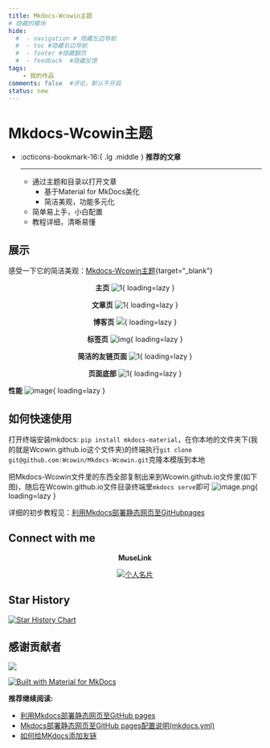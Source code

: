 ```yaml
---
title: Mkdocs-Wcowin主题
# 隐藏的模块
hide:
  #  - navigation # 隐藏左边导航
  #  - toc #隐藏右边导航
  #  - footer #隐藏翻页
  #  - feedback  #隐藏反馈
tags:
    - 我的作品
comments: false  #评论，默认不开启
status: new
---
```


# Mkdocs-Wcowin主题




<div class="grid cards" markdown>

-   :octicons-bookmark-16:{ .lg .middle } __推荐的文章__

    ---

      - 通过主题和目录以打开文章
        - 基于Material for MkDocs美化
        - 简洁美观，功能多元化
      - 简单易上手，小白配置
      - 教程详细，清晰易懂

</div>

## 展示  
感受一下它的简洁美观：[Mkdocs-Wcowin主题](https://wcowin.work/Mkdocs-Wcowin/){target=“_blank”}  

<center>

**主页**
![1](https://s1.imagehub.cc/images/2024/02/02/357ba91e8e68c554ce015fd0c95a08d8.png){ loading=lazy }   

**文章页**
![1](https://s1.imagehub.cc/images/2024/02/02/c15305494c69f311a721c0878b648b22.png){ loading=lazy }  

**博客页**
![](https://s1.imagehub.cc/images/2024/02/02/cee8d935a920668b738593850c7eb7f8.png){ loading=lazy }   

**标签页**
![img](https://s1.imagehub.cc/images/2024/02/02/d20f0562838a8396724f18bfd09e19e8.png){ loading=lazy }  

**简洁的友链页面**
![1](https://s1.imagehub.cc/images/2024/02/02/068cf12de3d9c44dbbd00f4f121e908e.png){ loading=lazy }

**页面底部**
![1](https://s1.imagehub.cc/images/2024/02/02/f1ad87eba264c26344b24dc48336b538.png){ loading=lazy }
</center>

**性能**
![image](https://s1.imagehub.cc/images/2025/01/05/7164642e16ff90239bee5c46709ad50f.png){ loading=lazy }


## 如何快速使用
打开终端安装mkdocs: `pip install mkdocs-material`，在你本地的文件夹下(我的就是Wcowin.github.io这个文件夹)的终端执行`git clone git@github.com:Wcowin/Mkdocs-Wcowin.git`克隆本模版到本地

把Mkdocs-Wcowin文件里的东西全部复制出来到Wcowin.github.io文件里(如下图)，随后在Wcowin.github.io文件目录终端里`mkdocs serve`即可
![image.png](https://s2.loli.net/2025/01/02/nsDEbN5OPk3atcp.png){ loading=lazy }  

详细的初步教程见：[利用Mkdocs部署静态网页至GitHubpages](https://wcowin.work/blog/Mkdocs/mkdocs1.html)

## Connect with me

<center>

**MuseLink**

<p>
  <a href="https://muselink.cc/Wcowin" target="_blank">
    <img src="https://s1.imagehub.cc/images/2024/02/02/3d5a68d9ca0da9137d927bda1a0b41e7.jpeg" alt="个人名片">
  </a>
</p>  


</center>




## Star History

[![Star History Chart](https://api.star-history.com/svg?repos=Wcowin/Mkdocs-Wcowin&type=Date)](https://star-history.com/#Wcowin/Mkdocs-Wcowin&Date)

## 感谢贡献者
<a href="https://github.com/Wcowin/Mkdocs-Wcowin/graphs/contributors">
  <img src="https://contrib.rocks/image?repo=Wcowin/Mkdocs-Wcowin" />
</a>

[![Built with Material for MkDocs](https://img.shields.io/badge/Material_for_MkDocs-526CFE?style=for-the-badge&logo=MaterialForMkDocs&logoColor=white)](https://squidfunk.github.io/mkdocs-material/)

<strong>推荐继续阅读:</strong>

- [利用Mkdocs部署静态网页至GitHub pages](../../blog/Mkdocs/mkdocs1.md)
- [Mkdocs部署静态网页至GitHub pages配置说明(mkdocs.yml)](../../blog/Mkdocs/mkdocs2.md)
- [如何给MKdocs添加友链](../../blog/Mkdocs/linktech.md)

